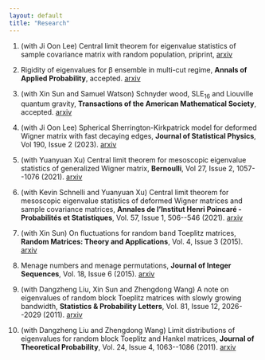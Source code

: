 ```yaml
---
layout: default
title: "Research"
---
```


1. (with Ji Oon Lee) Central limit theorem for eigenvalue statistics of sample covariance matrix with random population, priprint, [arxiv](https://arxiv.org/abs/2211.05546)

2. Rigidity of eigenvalues for 	&beta; ensemble in multi-cut regime, **Annals of Applied Probability**, accepted. [arxiv](https://arxiv.org/abs/1611.06603) 

3. (with Xin Sun and Samuel Watson) Schnyder wood, SLE<sub>16</sub> and Liouville quantum gravity, **Transactions of the American Mathematical Society**, accepted. [arxiv](https://arxiv.org/abs/1705.03573)

4. (with Ji Oon Lee) Spherical Sherrington-Kirkpatrick model for deformed Wigner matrix with fast decaying edges, **Journal of Statistical Physics**, Vol 190, Issue 2 (2023). [arxiv](https://arxiv.org/abs/2112.14107)

5. (with Yuanyuan Xu) Central limit theorem for mesoscopic eigenvalue statistics of generalized Wigner matrix, **Bernoulli**, Vol 27, Issue 2, 1057--1076 (2021). [arxiv](https://arxiv.org/abs/2001.08725)

6. (with Kevin Schnelli and Yuanyuan Xu) Central limit theorem for mesoscopic eigenvalue statistics of deformed Wigner matrices and sample covariance matrices, **Annales de l’Institut Henri Poincaré - Probabilités et Statistiques**,  Vol. 57, Issue 1, 506--546  (2021). [arxiv](https://arxiv.org/abs/1909.12821)   

7. (with Xin Sun) On fluctuations for random band Toeplitz matrices, **Random Matrices: Theory and Applications**,  Vol. 4, Issue 3  (2015). [arxiv](https://arxiv.org/abs/1412.5232)

8. Menage numbers and menage permutations, **Journal of Integer Sequences**, Vol. 18, Issue 6  (2015). [arxiv](https://arxiv.org/abs/1502.06068)

9. (with Dangzheng Liu, Xin Sun and Zhengdong Wang) A note on eigenvalues of random block Toeplitz matrices with slowly growing bandwidth, **Statistics & Probability Letters**, Vol. 81, Issue 12, 2026--2029  (2011). [arxiv](https://arxiv.org/abs/1108.2810)

10. (with Dangzheng Liu and Zhengdong Wang) Limit distributions of eigenvalues for random block Toeplitz and Hankel matrices, **Journal of Theoretical Probability**, Vol. 24, Issue 4, 1063--1086   (2011). [arxiv](https://arxiv.org/abs/1010.3191)
